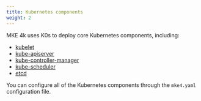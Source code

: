 ```yaml
---
title: Kubernetes components
weight: 2
---
```


MKE 4k uses K0s to deploy core Kubernetes components, including:

- [kubelet](../../configuration/kubernetes/kubelet)
- [kube-apiserver](../../configuration/kubernetes/kube-apiserver)
- [kube-controller-manager](../../configuration/kubernetes/kube-controller-manager)
- [kube-scheduler](../../configuration/kubernetes/kube-scheduler)
- [etcd](../../configuration/kubernetes/etcd)

You can configure all of the Kubernetes components through the `mke4.yaml` configuration file.